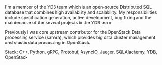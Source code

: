 I'm a member of the YDB team which is an open-source Distributed SQL database that combines high availability and scalability. My
responsibilities include specification generation, active development, bug fixing and the maintenance of the several projects in the YDB
team

Previously I was core upstream contributor for the OpenStack Data processing service (sahara), which provides big data cluster
management and elastic data processing in OpenStack.

Stack: C++, Python, gRPC, Protobuf, AsyncIO, Jaeger, SQLAlachemy, YDB, OpenStack
